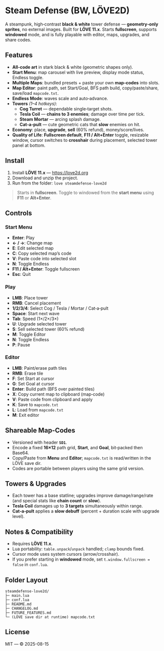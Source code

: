# Steam Defense (BW, LÖVE2D)

A steampunk, high‑contrast **black & white** tower defense — **geometry‑only sprites**, no external images.
Built for **LÖVE 11.x**. Starts **fullscreen**, supports **windowed** mode, and is fully playable with editor, maps, upgrades, and share codes.

## Features
- **All‑code art** in stark black & white (geometric shapes only).
- **Start Menu**: map carousel with live preview, display mode status, Endless toggle.
- **Multiple Maps**: bundled presets + paste your own **map‑codes** into slots.
- **Map Editor**: paint path, set Start/Goal, BFS path build, copy/paste/share, save/load `mapcode.txt`.
- **Endless Mode**: waves scale and auto‑advance.
- **Towers** *(1–4 hotkeys)*:
  - **Cog Turret** — dependable single‑target shots.
  - **Tesla Coil** — **chains to 3 enemies**; damage over time per tick.
  - **Steam Mortar** — arcing splash damage.
  - **Cat‑a‑pult** — cute geometric cats that **slow** enemies on hit.
- **Economy**: place, **upgrade**, **sell** (60% refund), money/score/lives.
- **Quality of Life**: **Fullscreen default**, **F11 / Alt+Enter** toggle, resizable window, cursor switches to **crosshair** during placement, selected tower panel at bottom.

## Install
1. Install **LÖVE 11.x** — https://love2d.org
2. Download and unzip the project.
3. Run from the folder: `love steamdefense-love2d`

> Starts in **fullscreen**. Toggle to windowed from the **start menu** using **F11** or **Alt+Enter**.

## Controls

### Start Menu
- **Enter**: Play
- **← / →**: Change map
- **E**: Edit selected map
- **C**: Copy selected map’s code
- **V**: Paste code into selected slot
- **N**: Toggle Endless
- **F11 / Alt+Enter**: Toggle fullscreen
- **Esc**: Quit

### Play
- **LMB**: Place tower
- **RMB**: Cancel placement
- **1/2/3/4**: Select Cog / Tesla / Mortar / Cat‑a‑pult
- **Space**: Start next wave
- **Tab**: Speed (1×/2×/3×)
- **U**: Upgrade selected tower
- **S**: Sell selected tower (60% refund)
- **M**: Toggle Editor
- **N**: Toggle Endless
- **P**: Pause

### Editor
- **LMB**: Paint/erase path tiles
- **RMB**: Erase tile
- **F**: Set Start at cursor
- **G**: Set Goal at cursor
- **Enter**: Build path (BFS over painted tiles)
- **X**: Copy current map to clipboard (map‑code)
- **V**: Paste code from clipboard and apply
- **K**: Save to `mapcode.txt`
- **L**: Load from `mapcode.txt`
- **M**: Exit editor

## Shareable Map‑Codes
- Versioned with header **`SD1`**.
- Encode a fixed **16×12** path grid, **Start**, and **Goal**, bit‑packed then Base64.
- Copy/Paste from **Menu** and **Editor**; `mapcode.txt` is read/written in the LÖVE save dir.
- Codes are portable between players using the same grid version.

## Towers & Upgrades
- Each tower has a base statline; upgrades improve damage/range/rate (and special stats like **chain count** or **slow**).
- **Tesla Coil** damages up to **3 targets** simultaneously within range.
- **Cat‑a‑pult** applies a **slow debuff** (percent + duration scale with upgrade level).

## Notes & Compatibility
- Requires **LÖVE 11.x**.
- Lua portability: `table.unpack`/`unpack` handled; `clamp` bounds fixed.
- Cursor mode uses system cursors (arrow/crosshair).
- If you prefer starting in **windowed** mode, set `t.window.fullscreen = false` in `conf.lua`.

## Folder Layout
```
steamdefense-love2d/
├─ main.lua
├─ conf.lua
├─ README.md
├─ CHANGELOG.md
├─ FUTURE_FEATURES.md
└─ (LÖVE save dir at runtime) mapcode.txt
```

## License
MIT — © 2025-08-15
